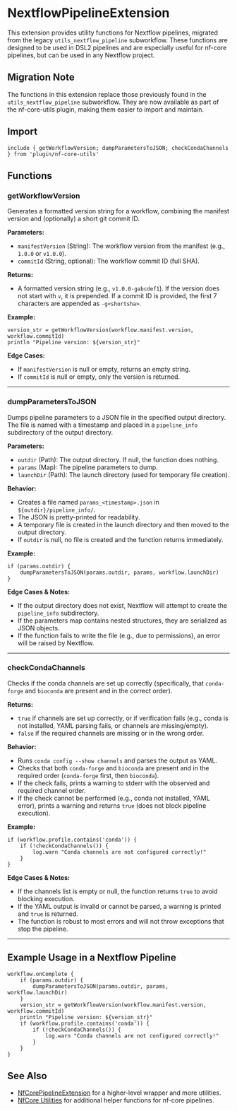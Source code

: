 # NextflowPipelineExtension

This extension provides utility functions for Nextflow pipelines, migrated from the legacy `utils_nextflow_pipeline` subworkflow. These functions are designed to be used in DSL2 pipelines and are especially useful for nf-core pipelines, but can be used in any Nextflow project.

## Migration Note

The functions in this extension replace those previously found in the `utils_nextflow_pipeline` subworkflow. They are now available as part of the nf-core-utils plugin, making them easier to import and maintain.

## Import

```nextflow
include { getWorkflowVersion; dumpParametersToJSON; checkCondaChannels } from 'plugin/nf-core-utils'
```

## Functions

### getWorkflowVersion

Generates a formatted version string for a workflow, combining the manifest version and (optionally) a short git commit ID.

**Parameters:**
- `manifestVersion` (String): The workflow version from the manifest (e.g., `1.0.0` or `v1.0.0`).
- `commitId` (String, optional): The workflow commit ID (full SHA).

**Returns:**
- A formatted version string (e.g., `v1.0.0-gabcdef1`). If the version does not start with `v`, it is prepended. If a commit ID is provided, the first 7 characters are appended as `-g<shortsha>`.

**Example:**
```nextflow
version_str = getWorkflowVersion(workflow.manifest.version, workflow.commitId)
println "Pipeline version: ${version_str}"
```

**Edge Cases:**
- If `manifestVersion` is null or empty, returns an empty string.
- If `commitId` is null or empty, only the version is returned.

---

### dumpParametersToJSON

Dumps pipeline parameters to a JSON file in the specified output directory. The file is named with a timestamp and placed in a `pipeline_info` subdirectory of the output directory.

**Parameters:**
- `outdir` (Path): The output directory. If null, the function does nothing.
- `params` (Map): The pipeline parameters to dump.
- `launchDir` (Path): The launch directory (used for temporary file creation).

**Behavior:**
- Creates a file named `params_<timestamp>.json` in `${outdir}/pipeline_info/`.
- The JSON is pretty-printed for readability.
- A temporary file is created in the launch directory and then moved to the output directory.
- If `outdir` is null, no file is created and the function returns immediately.

**Example:**
```nextflow
if (params.outdir) {
    dumpParametersToJSON(params.outdir, params, workflow.launchDir)
}
```

**Edge Cases & Notes:**
- If the output directory does not exist, Nextflow will attempt to create the `pipeline_info` subdirectory.
- If the parameters map contains nested structures, they are serialized as JSON objects.
- If the function fails to write the file (e.g., due to permissions), an error will be raised by Nextflow.

---

### checkCondaChannels

Checks if the conda channels are set up correctly (specifically, that `conda-forge` and `bioconda` are present and in the correct order).

**Returns:**
- `true` if channels are set up correctly, or if verification fails (e.g., conda is not installed, YAML parsing fails, or channels are missing/empty).
- `false` if the required channels are missing or in the wrong order.

**Behavior:**
- Runs `conda config --show channels` and parses the output as YAML.
- Checks that both `conda-forge` and `bioconda` are present and in the required order (`conda-forge` first, then `bioconda`).
- If the check fails, prints a warning to stderr with the observed and required channel order.
- If the check cannot be performed (e.g., conda not installed, YAML error), prints a warning and returns `true` (does not block pipeline execution).

**Example:**
```nextflow
if (workflow.profile.contains('conda')) {
    if (!checkCondaChannels()) {
        log.warn "Conda channels are not configured correctly!"
    }
}
```

**Edge Cases & Notes:**
- If the channels list is empty or null, the function returns `true` to avoid blocking execution.
- If the YAML output is invalid or cannot be parsed, a warning is printed and `true` is returned.
- The function is robust to most errors and will not throw exceptions that stop the pipeline.

---

## Example Usage in a Nextflow Pipeline

```nextflow
workflow.onComplete {
    if (params.outdir) {
        dumpParametersToJSON(params.outdir, params, workflow.launchDir)
    }
    version_str = getWorkflowVersion(workflow.manifest.version, workflow.commitId)
    println "Pipeline version: ${version_str}"
    if (workflow.profile.contains('conda')) {
        if (!checkCondaChannels()) {
            log.warn "Conda channels are not configured correctly!"
        }
    }
}
```

## See Also
- [NfCorePipelineExtension](NfCorePipelineExtension.md) for a higher-level wrapper and more utilities.
- [NfCore Utilities](NfCoreUtilities.md) for additional helper functions for nf-core pipelines.